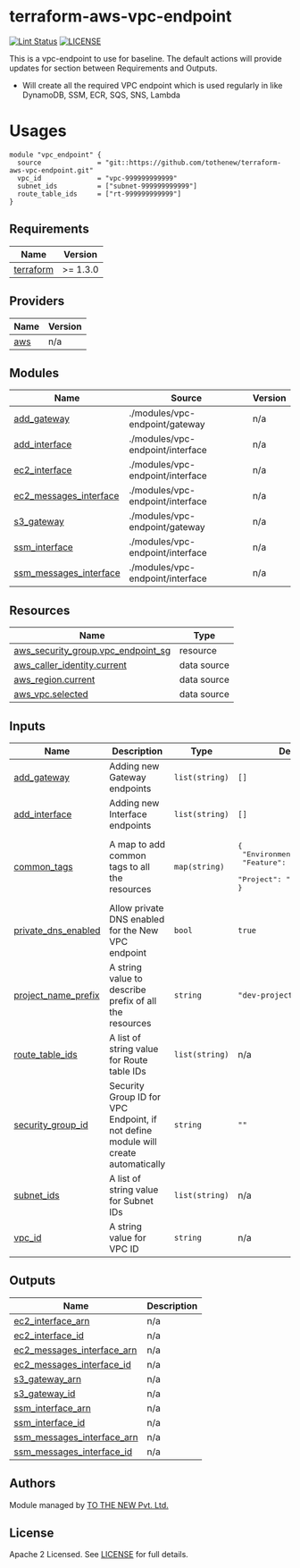 # terraform-aws-vpc-endpoint

[![Lint Status](https://github.com/tothenew/terraform-aws-vpc-endpoint/workflows/Lint/badge.svg)](https://github.com/tothenew/terraform-aws-vpc-endpoint/actions)
[![LICENSE](https://img.shields.io/github/license/tothenew/terraform-aws-vpc-endpoint)](https://github.com/tothenew/terraform-aws-vpc-endpoint/blob/master/LICENSE)

This is a vpc-endpoint to use for baseline. The default actions will provide updates for section between Requirements and Outputs.

- Will create all the required VPC endpoint which is used regularly in like DynamoDB, SSM, ECR, SQS, SNS, Lambda

# Usages
```
module "vpc_endpoint" {
  source              = "git::https://github.com/tothenew/terraform-aws-vpc-endpoint.git"
  vpc_id              = "vpc-999999999999"
  subnet_ids          = ["subnet-999999999999"]
  route_table_ids     = ["rt-999999999999"]
}
```

<!-- BEGIN_TF_DOCS -->
## Requirements

| Name | Version |
|------|---------|
| <a name="requirement_terraform"></a> [terraform](#requirement\_terraform) | >= 1.3.0 |

## Providers

| Name | Version |
|------|---------|
| <a name="provider_aws"></a> [aws](#provider\_aws) | n/a |

## Modules

| Name | Source | Version |
|------|--------|---------|
| <a name="module_add_gateway"></a> [add\_gateway](#module\_add\_gateway) | ./modules/vpc-endpoint/gateway | n/a |
| <a name="module_add_interface"></a> [add\_interface](#module\_add\_interface) | ./modules/vpc-endpoint/interface | n/a |
| <a name="module_ec2_interface"></a> [ec2\_interface](#module\_ec2\_interface) | ./modules/vpc-endpoint/interface | n/a |
| <a name="module_ec2_messages_interface"></a> [ec2\_messages\_interface](#module\_ec2\_messages\_interface) | ./modules/vpc-endpoint/interface | n/a |
| <a name="module_s3_gateway"></a> [s3\_gateway](#module\_s3\_gateway) | ./modules/vpc-endpoint/gateway | n/a |
| <a name="module_ssm_interface"></a> [ssm\_interface](#module\_ssm\_interface) | ./modules/vpc-endpoint/interface | n/a |
| <a name="module_ssm_messages_interface"></a> [ssm\_messages\_interface](#module\_ssm\_messages\_interface) | ./modules/vpc-endpoint/interface | n/a |

## Resources

| Name | Type |
|------|------|
| [aws_security_group.vpc_endpoint_sg](https://registry.terraform.io/providers/hashicorp/aws/latest/docs/resources/security_group) | resource |
| [aws_caller_identity.current](https://registry.terraform.io/providers/hashicorp/aws/latest/docs/data-sources/caller_identity) | data source |
| [aws_region.current](https://registry.terraform.io/providers/hashicorp/aws/latest/docs/data-sources/region) | data source |
| [aws_vpc.selected](https://registry.terraform.io/providers/hashicorp/aws/latest/docs/data-sources/vpc) | data source |

## Inputs

| Name | Description | Type | Default | Required |
|------|-------------|------|---------|:--------:|
| <a name="input_add_gateway"></a> [add\_gateway](#input\_add\_gateway) | Adding new Gateway endpoints | `list(string)` | `[]` | no |
| <a name="input_add_interface"></a> [add\_interface](#input\_add\_interface) | Adding new Interface endpoints | `list(string)` | `[]` | no |
| <a name="input_common_tags"></a> [common\_tags](#input\_common\_tags) | A map to add common tags to all the resources | `map(string)` | <pre>{<br>  "Environment": "dev",<br>  "Feature": "application",<br>  "Project": "project"<br>}</pre> | no |
| <a name="input_private_dns_enabled"></a> [private\_dns\_enabled](#input\_private\_dns\_enabled) | Allow private DNS enabled for the New VPC endpoint | `bool` | `true` | no |
| <a name="input_project_name_prefix"></a> [project\_name\_prefix](#input\_project\_name\_prefix) | A string value to describe prefix of all the resources | `string` | `"dev-project"` | no |
| <a name="input_route_table_ids"></a> [route\_table\_ids](#input\_route\_table\_ids) | A list of string value for Route table IDs | `list(string)` | n/a | yes |
| <a name="input_security_group_id"></a> [security\_group\_id](#input\_security\_group\_id) | Security Group ID for VPC Endpoint, if not define module will create automatically | `string` | `""` | no |
| <a name="input_subnet_ids"></a> [subnet\_ids](#input\_subnet\_ids) | A list of string value for Subnet IDs | `list(string)` | n/a | yes |
| <a name="input_vpc_id"></a> [vpc\_id](#input\_vpc\_id) | A string value for VPC ID | `string` | n/a | yes |

## Outputs

| Name | Description |
|------|-------------|
| <a name="output_ec2_interface_arn"></a> [ec2\_interface\_arn](#output\_ec2\_interface\_arn) | n/a |
| <a name="output_ec2_interface_id"></a> [ec2\_interface\_id](#output\_ec2\_interface\_id) | n/a |
| <a name="output_ec2_messages_interface_arn"></a> [ec2\_messages\_interface\_arn](#output\_ec2\_messages\_interface\_arn) | n/a |
| <a name="output_ec2_messages_interface_id"></a> [ec2\_messages\_interface\_id](#output\_ec2\_messages\_interface\_id) | n/a |
| <a name="output_s3_gateway_arn"></a> [s3\_gateway\_arn](#output\_s3\_gateway\_arn) | n/a |
| <a name="output_s3_gateway_id"></a> [s3\_gateway\_id](#output\_s3\_gateway\_id) | n/a |
| <a name="output_ssm_interface_arn"></a> [ssm\_interface\_arn](#output\_ssm\_interface\_arn) | n/a |
| <a name="output_ssm_interface_id"></a> [ssm\_interface\_id](#output\_ssm\_interface\_id) | n/a |
| <a name="output_ssm_messages_interface_arn"></a> [ssm\_messages\_interface\_arn](#output\_ssm\_messages\_interface\_arn) | n/a |
| <a name="output_ssm_messages_interface_id"></a> [ssm\_messages\_interface\_id](#output\_ssm\_messages\_interface\_id) | n/a |
<!-- END_TF_DOCS -->

## Authors

Module managed by [TO THE NEW Pvt. Ltd.](https://github.com/tothenew)

## License

Apache 2 Licensed. See [LICENSE](https://github.com/tothenew/terraform-aws-vpc-endpoint/blob/main/LICENSE) for full details.
